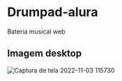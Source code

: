 # Drumpad-alura
Bateria musical web 


<h2> Imagem desktop </h2>

![Captura de tela 2022-11-03 115730](https://user-images.githubusercontent.com/103973828/199755497-c7fbf09c-75dc-4f7a-b292-42b4677595ba.png)
